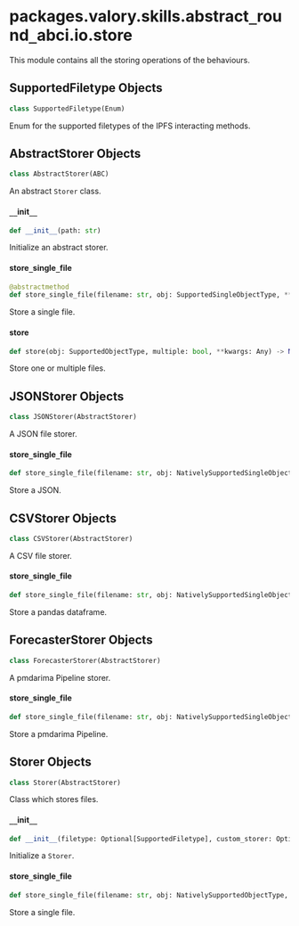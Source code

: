 <a id="packages.valory.skills.abstract_round_abci.io.store"></a>

# packages.valory.skills.abstract`_`round`_`abci.io.store

This module contains all the storing operations of the behaviours.

<a id="packages.valory.skills.abstract_round_abci.io.store.SupportedFiletype"></a>

## SupportedFiletype Objects

```python
class SupportedFiletype(Enum)
```

Enum for the supported filetypes of the IPFS interacting methods.

<a id="packages.valory.skills.abstract_round_abci.io.store.AbstractStorer"></a>

## AbstractStorer Objects

```python
class AbstractStorer(ABC)
```

An abstract `Storer` class.

<a id="packages.valory.skills.abstract_round_abci.io.store.AbstractStorer.__init__"></a>

#### `__`init`__`

```python
def __init__(path: str)
```

Initialize an abstract storer.

<a id="packages.valory.skills.abstract_round_abci.io.store.AbstractStorer.store_single_file"></a>

#### store`_`single`_`file

```python
@abstractmethod
def store_single_file(filename: str, obj: SupportedSingleObjectType, **kwargs: Any) -> None
```

Store a single file.

<a id="packages.valory.skills.abstract_round_abci.io.store.AbstractStorer.store"></a>

#### store

```python
def store(obj: SupportedObjectType, multiple: bool, **kwargs: Any) -> None
```

Store one or multiple files.

<a id="packages.valory.skills.abstract_round_abci.io.store.JSONStorer"></a>

## JSONStorer Objects

```python
class JSONStorer(AbstractStorer)
```

A JSON file storer.

<a id="packages.valory.skills.abstract_round_abci.io.store.JSONStorer.store_single_file"></a>

#### store`_`single`_`file

```python
def store_single_file(filename: str, obj: NativelySupportedSingleObjectType, **kwargs: Any) -> None
```

Store a JSON.

<a id="packages.valory.skills.abstract_round_abci.io.store.CSVStorer"></a>

## CSVStorer Objects

```python
class CSVStorer(AbstractStorer)
```

A CSV file storer.

<a id="packages.valory.skills.abstract_round_abci.io.store.CSVStorer.store_single_file"></a>

#### store`_`single`_`file

```python
def store_single_file(filename: str, obj: NativelySupportedSingleObjectType, **kwargs: Any) -> None
```

Store a pandas dataframe.

<a id="packages.valory.skills.abstract_round_abci.io.store.ForecasterStorer"></a>

## ForecasterStorer Objects

```python
class ForecasterStorer(AbstractStorer)
```

A pmdarima Pipeline storer.

<a id="packages.valory.skills.abstract_round_abci.io.store.ForecasterStorer.store_single_file"></a>

#### store`_`single`_`file

```python
def store_single_file(filename: str, obj: NativelySupportedSingleObjectType, **kwargs: Any) -> None
```

Store a pmdarima Pipeline.

<a id="packages.valory.skills.abstract_round_abci.io.store.Storer"></a>

## Storer Objects

```python
class Storer(AbstractStorer)
```

Class which stores files.

<a id="packages.valory.skills.abstract_round_abci.io.store.Storer.__init__"></a>

#### `__`init`__`

```python
def __init__(filetype: Optional[SupportedFiletype], custom_storer: Optional[CustomStorerType], path: str)
```

Initialize a `Storer`.

<a id="packages.valory.skills.abstract_round_abci.io.store.Storer.store_single_file"></a>

#### store`_`single`_`file

```python
def store_single_file(filename: str, obj: NativelySupportedObjectType, **kwargs: Any) -> None
```

Store a single file.

